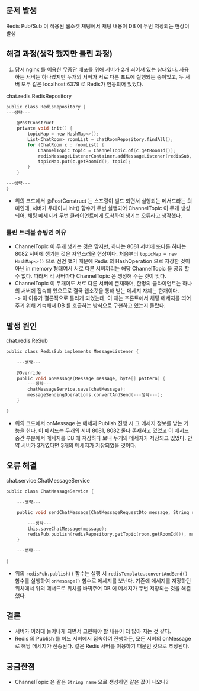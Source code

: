 ## 문제 발생
Redis Pub/Sub 이 적용된 웹소켓 채팅에서 채팅 내용이 DB 에 두번 저장되는 현상이 발생
## 해결 과정(생각 했지만 틀린 과정)
1. 당시 nginx 를 이용한 무중단 배포를 위해 서버가 2개 띄어져 있는 상태였다. 사용하는 서버는 하나였지만 두개의 서버가 서로 다른 포트에 실행되는 중이었고, 두 서버 모두 같은 localhost:6379 로 Redis가 연동되어 있었다.

chat.redis.RedisRepository
```C
public class RedisRepository {
---생략---

    @PostConstruct
    private void init() {
        topicMap = new HashMap<>();
        List<ChatRoom> roomList = chatRoomRepository.findAll();
        for (ChatRoom c : roomList) {
            ChannelTopic topic = ChannelTopic.of(c.getRoomId());
            redisMessageListenerContainer.addMessageListener(redisSub, topic);
            topicMap.put(c.getRoomId(), topic);
        }
    }

---생략---
}
```
- 위의 코드에서 @PostConstruct 는 스프링이 빌드 되면서 실행되는 메서드라는 의미인데, 서버가 두대이니 init() 함수가 두번 실행되어 ChannelTopic 이 두개 생성되어, 채팅 메세지가 두번 클라이언트에게 도착하여 생기는 오류라고 생각했다.
### 틀린 트러블 슈팅인 이유
- ChannelTopic 이 두개 생기는 것은 맞지만, 하나는 8081 서버에 또다른 하나는 8082 서버에 생기는 것은 자연스러운 현상이다. 처음부터 ```topicMap = new HashMap<>()``` 으로 선언 했기 때문에 Redis 의 HashOperation 으로 저장한 것이 아닌 in memory 형태여서 서로 다른 서버끼리는 해당 ChannelTopic 을 공유 할 수 없다. 따라서 각 서버마다 ChannelTopic 은 생성해 주는 것이 맞다. 
- ChannelTopic 이 두개여도 서로 다른 서버에 존재하며, 한명의 클라이언트는 하나의 서버에 접속해 있으므로 결국 웹소켓을 통해 받는 메세지 자체는 한개이다.  
-> 이 이유가 결론적으로 틀리게 되었는데, 이 때는 프론트에서 채팅 메세지를 띄어주기 위해 계속해서 DB 를 호출하는 방식으로 구현하고 있는지 몰랐다.

## 발생 원인

chat.redis.ReSub
```C
public class RedisSub implements MessageListener {

    ---생략---

    @Override
    public void onMessage(Message message, byte[] pattern) {
        ---생략---
        chatMessageService.save(chatMessage);
        messageSendingOperations.convertAndSend(---생략---);
    }

}
```
- 위의 코드에서 onMessage 는 메세지 Publish 진행 시 그 메세지 정보를 받는 기능을 한다. 이 메서드는 두개의 서버 8081, 8082 둘다 존재하고 있었고 이 메서드 중간 부분에서 메세지를 DB 에 저장하다 보니 두개의 메세지가 저장되고 있었다. 만약 서버가 3개였다면 3개의 메세지가 저장되었을 것이다.

## 오류 해결
chat.service.ChatMessageService
```C
public class ChatMessageService {

    ---생략---

    public void sendChatMessage(ChatMessageRequestDto message, String email) {

        ---생략---
        this.saveChatMessage(message);
        redisPub.publish(redisRepository.getTopic(room.getRoomId()), message);
    }

    ---생략---

}
```
- 위의 ```redisPub.publish()``` 함수는 실행 시 ```redisTemplate.convertAndSend()``` 함수를 실행하여 ```onMessage()``` 함수로 메세지를 보낸다. 기존에 메세지를 저장하던 위치에서 위의 메서드로 위치를 바꿔주어 DB 에 메세지가 두번 저장되는 것을 해결했다.

## 결론
- 서버가 여러대 늘어나게 되면서 고민해야 할 내용이 더 많아 지는 것 같다.
- Redis 의 Publish 를 어느 서버에서 접속하여 진행하든, 모든 서버의 onMessage 로 해당 메세지가 전송된다. 같은 Redis 서버를 이용하기 때문인 것으로 추정된다.


## 궁금한점
- ChannelTopic 은 같은 ```String name``` 으로 생성하면 같은 값이 나오나?